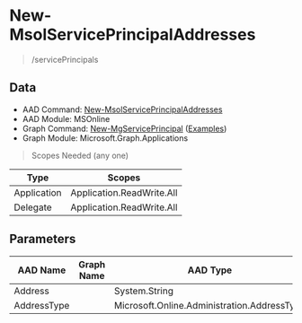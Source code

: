 # New-MsolServicePrincipalAddresses

> /servicePrincipals

## Data

+ AAD Command: [New-MsolServicePrincipalAddresses](https://docs.microsoft.com/en-us/powershell/module/MSOnline/New-MsolServicePrincipalAddresses)
+ AAD Module: MSOnline
+ Graph Command: [New-MgServicePrincipal](https://docs.microsoft.com/en-us/powershell/module/Microsoft.Graph.Applications/New-MgServicePrincipal) ([Examples](https://github.com/orgs/msgraph/discussions?discussions_q=New-MgServicePrincipal))
+ Graph Module: Microsoft.Graph.Applications

> Scopes Needed (any one)

|Type|Scopes|
|---|---|
|Application|Application.ReadWrite.All|
|Delegate|Application.ReadWrite.All|

## Parameters

|AAD Name|Graph Name|AAD Type|Graph Type|Infos|
|---|---|---|---|---|
|Address||System.String|||
|AddressType||Microsoft.Online.Administration.AddressType|||


